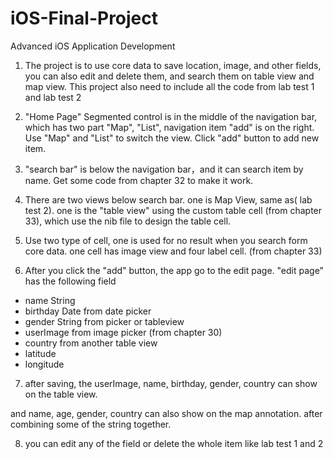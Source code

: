 # iOS-Final-Project
Advanced iOS Application Development

1. The project is to use core data to save location, image, and other fields, you can also edit and delete them, and search them on table view and map view. This project also need to include all the code from lab test 1 and lab test 2

2. "Home Page" Segmented control is in the middle of the navigation bar, which has two part "Map", "List", navigation item "add" is on the right. Use "Map" and "List" to switch the view. Click "add" button to add new item.

3. "search bar" is below the navigation bar，and it can search item by name. Get some code from chapter 32 to make it work.

4. There are two views below search bar. one is Map View, same as( lab test 2). one is the "table view" using the custom table cell (from chapter 33), which use the nib file to design the table cell.

5. Use two type of cell, one is used for no result when you search form core data.  one cell has image view and four label cell.  (from chapter 33)

6. After you click the "add" button, the app go to the edit page. "edit page" has the following field 

  - name  String
  - birthday  Date from date picker
  - gender  String  from picker or tableview
  - userImage from image picker (from chapter 30) 
  - country from another table view 
  - latitude    
  - longitude

7. after saving, the userImage, name, birthday, gender, country can show on the table view.

 and name, age, gender, country can also show on the map annotation. after combining some of the string together.

8. you can edit any of the field or delete the whole item like lab test 1 and 2 
